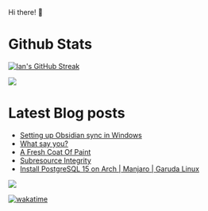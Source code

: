 Hi there! 👋
# Github Stats
[![Ian's GitHub Streak](https://github-readme-streak-stats.herokuapp.com?user=andwati&theme=transparent&hide_border=false&stroke=1C2231)](https://github.com/andwati)

![](https://github-readme-stats.vercel.app/api?username=andwati&show_icons=true&theme=transparent&rank_icon=github&include_all_commits=true&count_private=true)
# Latest Blog posts
<!-- BLOG-POST-LIST:START -->
- [Setting up Obsidian sync in Windows](https://andwati.com/posts/obsidian-sync/)
- [What say you?](https://andwati.com/posts/utterances-comments/)
- [A Fresh Coat Of Paint](https://andwati.com/posts/a-fresh-coat-of-paint/)
- [Subresource Integrity](https://andwati.com/posts/subresource-integrity/)
- [Install PostgreSQL 15 on Arch | Manjaro | Garuda Linux](https://andwati.com/posts/install-postgresql-15-on-arch-manjaro-garuda-linux/)
<!-- BLOG-POST-LIST:END -->

[![](https://visitcount.itsvg.in/api?id=andwati&label=Profile%20Views&color=0&icon=6&pretty=false)](https://visitcount.itsvg.in)

[![wakatime](https://wakatime.com/badge/user/7f0420c2-50ee-46bc-9902-4c6386c5dc5e.svg)](https://wakatime.com/@7f0420c2-50ee-46bc-9902-4c6386c5dc5e)
